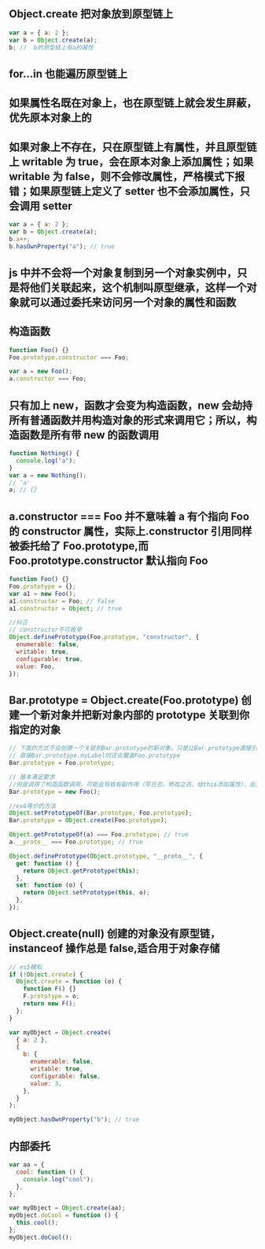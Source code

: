 ## Object.create 把对象放到原型链上

```js
var a = { a: 2 };
var b = Object.create(a);
b; //  b的原型链上有a的属性
```

## for...in 也能遍历原型链上

## 如果属性名既在对象上，也在原型链上就会发生屏蔽，优先原本对象上的

## 如果对象上不存在，只在原型链上有属性，并且原型链上 writable 为 true，会在原本对象上添加属性；如果 writable 为 false，则不会修改属性，严格模式下报错；如果原型链上定义了 setter 也不会添加属性，只会调用 setter

```js
var a = { a: 2 };
var b = Object.create(a);
b.a++;
b.hasOwnProperty("a"); // true
```

## js 中并不会将一个对象复制到另一个对象实例中，只是将他们关联起来，这个机制叫原型继承，这样一个对象就可以通过委托来访问另一个对象的属性和函数

## 构造函数

```js
function Foo() {}
Foo.prototype.constructor === Foo;

var a = new Foo();
a.constructor === Foo;
```

## 只有加上 new，函数才会变为构造函数，new 会劫持所有普通函数并用构造对象的形式来调用它；所以，构造函数是所有带 new 的函数调用

```js
function Nothing() {
  console.log("a");
}
var a = new Nothing();
// 'a'
a; // {}
```

## a.constructor === Foo 并不意味着 a 有个指向 Foo 的 constructor 属性，实际上.constructor 引用同样被委托给了 Foo.prototype,而 Foo.prototype.constructor 默认指向 Foo

```js
function Foo() {}
Foo.prototype = {};
var a1 = new Foo();
a1.constructor = Foo; // false
a1.constructor = Object; // true

//纠正
// constructor不可枚举
Object.definePrototype(Foo.prototype, "constructor", {
  enumerable: false,
  writable: true,
  configurable: true,
  value: Foo,
});
```

## Bar.prototype = Object.create(Foo.prototype) 创建一个新对象并把新对象内部的 prototype 关联到你指定的对象

```js
// 下面的方式不会创建一个关联到Bar.prototype的新对象，只是让Bar.prototype直接引用Foo.prototype
// 直接Bar.prototype.myLabel时还会蟹盖Foo.prototype
Bar.prototype = Foo.prototype;

// 基本满足要求
//但是调用了构造函数调用，可能会导致有副作用（写日志，修改之态、给this添加属性），会对Bar()的后代有影响
Bar.prototype = new Foo();

//es6等价的方法
Object.setPrototypeOf(Bar.prototype, Foo.prototype);
Bar.prototype = Object.create(Foo.prototype);
```

```js
Object.getPrototypeOf(a) === Foo.prototype; // true
a.__proto__ === Foo.prototype; // true
```

```js
Object.definePrototype(Object.prototype, "__proto__", {
  get: function () {
    return Object.getPrototype(this);
  },
  set: function (o) {
    return Object.setPrototype(this, o);
  },
});
```

## Object.create(null) 创建的对象没有原型链，instanceof 操作总是 false,适合用于对象存储

```js
// es5模拟
if (!Object.create) {
  Object.create = function (o) {
    function F() {}
    F.prototype = o;
    return new F();
  };
}

var myObject = Object.create(
  { a: 2 },
  {
    b: {
      enumerable: false,
      writable: true,
      configurable: false,
      value: 3,
    },
  }
);

myObject.hasOwnProperty("b"); // true
```

## 内部委托

```js
var aa = {
  cool: function () {
    console.log("cool");
  },
};

var myObject = Object.create(aa);
myObject.doCool = function () {
  this.cool();
};
myObject.doCool();
```
